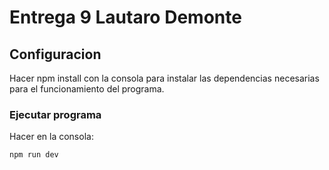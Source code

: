 # Entrega 9 Lautaro Demonte

## Configuracion

Hacer npm install con la consola para instalar las dependencias necesarias para el funcionamiento del programa.

### Ejecutar programa

Hacer en la consola:

```sh
npm run dev
```

